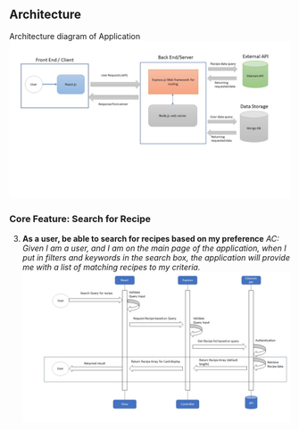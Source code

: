 ## Architecture
Architecture diagram of Application
![image](https://github.com/njzfjiang/Recipe-Shop/blob/dev/Documentation/images/RenewedArchitecture.JPG)

### Core Feature: Search for Recipe
3. **As a user, be able to search for recipes based on my preference**
_AC: Given I am a user, and I am on the main page of the application, when I put in filters and keywords in the search box, the application will provide me with a list of matching recipes to my criteria._
![image](https://github.com/njzfjiang/Recipe-Shop/blob/dev/Documentation/images/SearchFeature.JPG)

